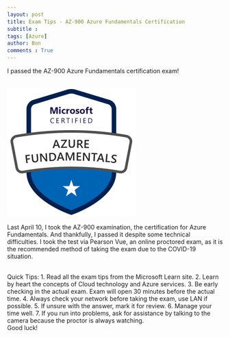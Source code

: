 ```yaml
---
layout: post
title: Exam Tips - AZ-900 Azure Fundamentals Certification
subtitle :
tags: [Azure]
author: Bon
comments : True
---
```


I passed the AZ-900 Azure Fundamentals certification exam!

<br>

<img src="/assets/img/azure-900.png" alt="AZ 900" style="width: 300px;">

<br>

Last April 10, I took the AZ-900 examination, the certification for Azure Fundamentals. And thankfully, I passed it despite some technical difficulties. I took the test via Pearson Vue, an online proctored exam, as it is the recommended method of taking the exam due to the COVID-19 situation. 

<br>
Quick Tips:
1. Read all the exam tips from the Microsoft Learn site.
2. Learn by heart the concepts of Cloud technology and Azure services.
3. Be early checking in the actual exam. Exam will open 30 minutes before the actual time.
4. Always check your network before taking the exam, use LAN if possible.
5. If unsure with the answer, mark it for review.
6. Manage your time well.
7. If you run into problems, ask for assistance by talking to the camera because the proctor is always watching.

<br>
Good luck!
<br>






